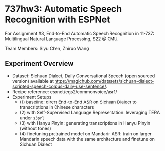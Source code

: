 # 737hw3: Automatic Speech Recognition with ESPNet
For Assignment #3, End-to-End Automatic Speech Recognition in 11-737: Multilingual Natural Language Processing, S22 @ CMU.


Team Members: Siyu Chen, Zhiruo Wang


## Experiment Overview

- Dataset: Sichuan Dialect, Daily Conversational Speech (open sourced version)
    available at https://magichub.com/datasets/sichuan-dialect-scripted-speech-corpus-daily-use-sentence/.
- Recipe reference: espnet/egs2/commonvoice/asr1/
- Experiment Setups
  * (1) baseline: direct End-to-End ASR on Sichuan Dialect to transcriptions in Chinese characters
  * (2) with Self-Supervised Language Representation: leveraging TERA under `s3prl`
  * (3) with Hanyu Pinyin: generating transcriptions in Hanyu Pinyin (without tones)
  * (4) finetuning pretrained model on Mandarin ASR: train on larger Mandarin speech data with the same architecture and finetune on Sichuan Dialect
 
